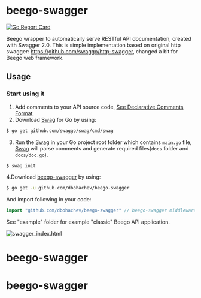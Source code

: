 # beego-swagger
[![Go Report Card](https://goreportcard.com/badge/github.com/dbohachev/beego-swagger)](https://goreportcard.com/report/github.com/dbohachev/beego-swagger)

Beego wrapper to automatically serve RESTful API documentation, created with Swagger 2.0.
This is simple implementation based on original http swagger: https://github.com/swaggo/http-swagger, 
changed a bit for Beego web framework.
## Usage

### Start using it
1. Add comments to your API source code, [See Declarative Comments Format](https://github.com/swaggo/swag#declarative-comments-format).
2. Download [Swag](https://github.com/swaggo/swag) for Go by using:

```sh
$ go get github.com/swaggo/swag/cmd/swag
```

3. Run the [Swag](https://github.com/swaggo/swag) in your Go project root folder which contains `main.go` file, [Swag](https://github.com/swaggo/swag) will parse comments and generate required files(`docs` folder and `docs/doc.go`).
```sh
$ swag init
```
4.Download [beego-swagger](https://github.com/dbohachev/beego-swagger) by using:
```sh
$ go get -u github.com/dbohachev/beego-swagger
```
And import following in your code:

```go
import "github.com/dbohachev/beego-swagger" // beego-swagger middleware
```

See "example" folder for example "classic" Beego API application.

![swagger_index.html](https://user-images.githubusercontent.com/51129427/73311427-0ef42980-422f-11ea-8c85-32dd301c39f5.png)
# beego-swagger
# beego-swagger
